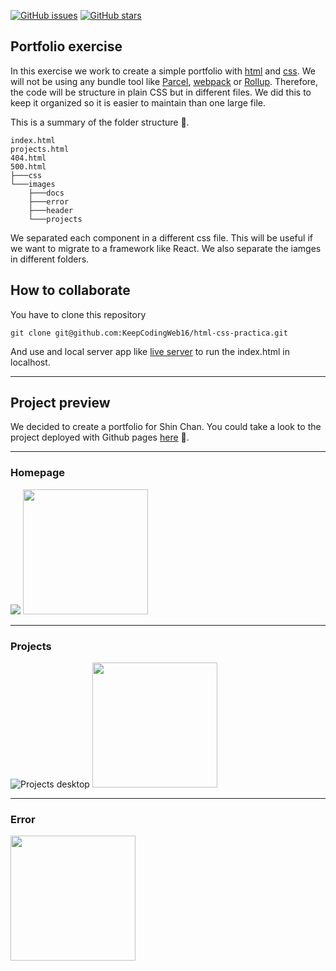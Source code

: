 [![GitHub issues](https://img.shields.io/github/issues/KeepCodingWeb16/html-css-practica)](https://github.com/KeepCodingWeb16/html-css-practica/issues)
[![GitHub stars](https://img.shields.io/github/stars/KeepCodingWeb16/html-css-practica)](https://github.com/KeepCodingWeb16/html-css-practica/stargazers)

## Portfolio exercise

In this exercise we work to create a simple portfolio with [html](https://developer.mozilla.org/en-US/docs/Web/HTML) and [css](https://developer.mozilla.org/en-US/docs/Web/CSS). We will not be using any bundle tool like [Parcel](https://parceljs.org/), [webpack](https://webpack.js.org/) or [Rollup](https://rollupjs.org/). Therefore, the code will be structure in plain CSS but in different files. We did this to keep it organized so it is easier to maintain than one large file.

This is a summary of the folder structure 📂.

```
index.html
projects.html
404.html
500.html
├───css
└───images
    ├───docs
    ├───error
    ├───header
    └───projects
```

We separated each component in a different css file. This will be useful if we want to migrate to a framework like React.
We also separate the iamges in different folders.

## How to collaborate

You have to clone this repository

```
git clone git@github.com:KeepCodingWeb16/html-css-practica.git
```

And use and local server app like [live server](https://marketplace.visualstudio.com/items?itemName=ritwickdey.LiveServer) to run the index.html in localhost.

---

## Project preview

We decided to create a portfolio for Shin Chan. You could take a look to the project deployed with Github pages [here](https://KeepCodingWeb16.github.io/html-css-practica) 🚀.

---

### Homepage

<img src="https://raw.githubusercontent.com/KeepCodingWeb16/html-css-practica/main/images/docs/desktop_home.png" />
<img src="https://raw.githubusercontent.com/KeepCodingWeb16/html-css-practica/main/images/docs/mobile_home.png" width="200" />

---

### Projects

![Projects desktop](https://raw.githubusercontent.com/KeepCodingWeb16/html-css-practica/main/images/docs/desktop_projects.png "Projects desktop")
<img src="https://raw.githubusercontent.com/KeepCodingWeb16/html-css-practica/main/images/docs/mobile_projects.png" width="200" />

---

### Error

<img src="https://raw.githubusercontent.com/KeepCodingWeb16/html-css-practica/main/images/docs/mobile_error.png" width="200" />
